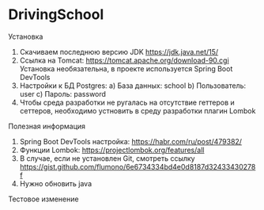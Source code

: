 ﻿# DrivingSchool
Установка
1. Скачиваем последнюю версию JDK https://jdk.java.net/15/
2. Ссылка на Tomcat: https://tomcat.apache.org/download-90.cgi Установка необязательна, в проекте используется Spring Boot DevTools
3. Настройки к БД Postgres:
a) База данных: school
b) Пользователь: user
c) Пароль: password
4. Чтобы среда разработки не ругалась на отсутствие геттеров и сеттеров, необходимо устновить в среду разработки плагин Lombok

Полезная информация
1. Spring Boot DevTools настройка: https://habr.com/ru/post/479382/
2. Функции Lombok: https://projectlombok.org/features/all
3. В случае, если не установлен Git, смотреть ссылку https://gist.github.com/flumono/6e6734334bd4e0d8187d32433430278f
4. Нужно обновить  java

Тестовое изменение